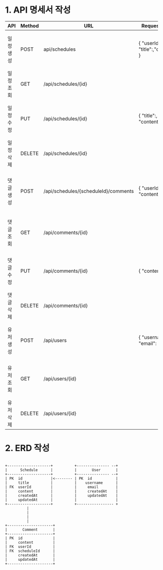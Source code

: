 
# 1. API 명세서 작성

| API      | Method | URL | Request Body | Response |
|----------|--------|-----|--------------|----------|
|일정 생성  | POST   |api/schedules|{ "userId": , "title":,"content": }| { "id":, "title": , "content": ,"createdAt": , "updatedAt": }|
|일정 조회|GET|/api/schedules/{id}||{ "id": , "title": , "content":, "createdAt":, "updatedAt":}|
|일정 수정|PUT|/api/schedules/{id}| { "title":, "content" }|{ "id":, "userId":, "title": , "content": , "updatedAt": }|
|일정 삭제|DELETE|/api/schedules/{id}|||
|댓글 생성|POST|/api/schedules/{scheduleId}/comments |{ "userId": , "content": }| { "id": , "scheduleId": , "userId": , "content": , "createdAt":, "updatedAt": }|
|댓글 조회|GET|/api/comments/{id}|| { "id": , "scheduleId": , "userId": , "content": , "createdAt":, "updatedAt":}|
|댓글 수정|PUT|/api/comments/{id}|{ "content": }|{ "id": , "scheduleId": , "userId": , "content": , "updatedAt": }|
|댓글 삭제|DELETE|/api/comments/{id}|||
|유저 생성|POST|/api/users|{ "username": , "email":  }|{ "id": , "username": , "email": , "createdAt":, "updatedAt":  }|
|유저 조회|GET|/api/users/{id}||{ "id":, "username":, "email":, "createdAt":, "updatedAt":  }|
|유저 삭제|DELETE|/api/users/{id}|||

# 2. ERD 작성
```

+--------------------+          +--------------- --+          
|      Schedule      |          |       User       |         
+--------------------+          +--------------- --+          
| PK  id             |<-------- | PK  id           |         
|     title          |          |    username      |
| FK  userId         |          |     email        |          
|     content        |          |     createdAt    |          
|     createdAt      |          |     updatedAt    |                     
|     updatedAt      |          |                  |                     
+--------------------+          +----------------- +                       
          |                                     
          |                                     
          |                                     
          |                                     
+---------------------+                          
|       Comment       |                          
+---------------------+                          
| PK  id              |                          
|     content         |                          
| FK  userId          |                          
| FK  scheduleId      |                          
|     createdAt       |                          
|     updatedAt       |                          
+---------------------+          

```


